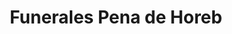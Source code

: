 ---
title: "Funerales Pena de Horeb"
url: /san-miguel-petapa/funerales-pena-de-horeb/
shop: directores de funerarias
---